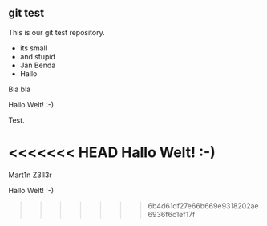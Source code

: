 git test
--------

This is our git test repository.

- its small
- and stupid
- Jan Benda
- Hallo

Bla bla

Hallo Welt! :-)

Test.

<<<<<<< HEAD
Hallo Welt! :-)
=======
Mart1n Z3ll3r

Hallo Welt! :-)

>>>>>>> 6b4d61df27e66b669e9318202ae6936f6c1ef17f

